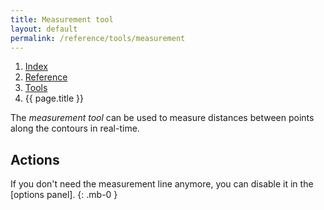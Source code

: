 ```yaml
---
title: Measurement tool
layout: default
permalink: /reference/tools/measurement
---
```


<nav aria-label="breadcrumb">
  <ol class="breadcrumb small">
    <li class="breadcrumb-item"><a href="{{ site.url }}">Index</a></li>
    <li class="breadcrumb-item"><a href="../../../reference">Reference</a></li>
    <li class="breadcrumb-item"><a href="../tools/">Tools</a></li>
    <li class="breadcrumb-item active" aria-current="page">{{ page.title }}</li>
  </ol>
</nav>

The *measurement tool* can be used to measure distances between points along the contours in real-time.

Actions
-------

<div class="alert alert-warning" role="alert" markdown='1'>
<i class="bi bi-exclamation-circle me-1"></i> If you don't need the measurement line anymore, you can disable it in the [options panel].
{: .mb-0 }
</div>

[options panel]: #

